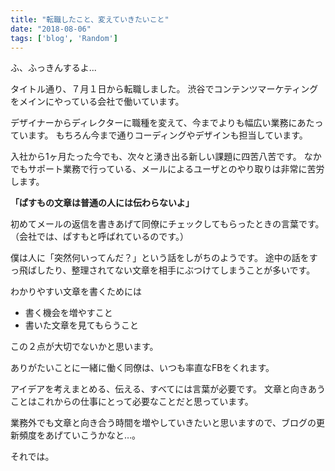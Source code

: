 ```yaml
---
title: "転職したこと、変えていきたいこと"
date: "2018-08-06"
tags: ['blog', 'Random']
---
```


ふ、ふっきんするよ...

タイトル通り、７月１日から転職しました。 渋谷でコンテンツマーケティングをメインにやっている会社で働いています。

デザイナーからディレクターに職種を変えて、今までよりも幅広い業務にあたっています。 もちろん今まで通りコーディングやデザインも担当しています。

入社から1ヶ月たった今でも、次々と湧き出る新しい課題に四苦八苦です。 なかでもサポート業務で行っている、メールによるユーザとのやり取りは非常に苦労します。

**「ぱすもの文章は普通の人には伝わらないよ」**

初めてメールの返信を書きあげて同僚にチェックしてもらったときの言葉です。 （会社では、ぱすもと呼ばれているのです。）

僕は人に「突然何いってんだ？」という話をしがちのようです。 途中の話をすっ飛ばしたり、整理されてない文章を相手にぶつけてしまうことが多いです。

わかりやすい文章を書くためには

- 書く機会を増やすこと
- 書いた文章を見てもらうこと

この２点が大切でないかと思います。

ありがたいことに一緒に働く同僚は、いつも率直なFBをくれます。

アイデアを考えまとめる、伝える、すべてには言葉が必要です。 文章と向きあうことはこれからの仕事にとって必要なことだと思っています。

業務外でも文章と向き合う時間を増やしていきたいと思いますので、ブログの更新頻度をあげていこうかなと…。

それでは。
